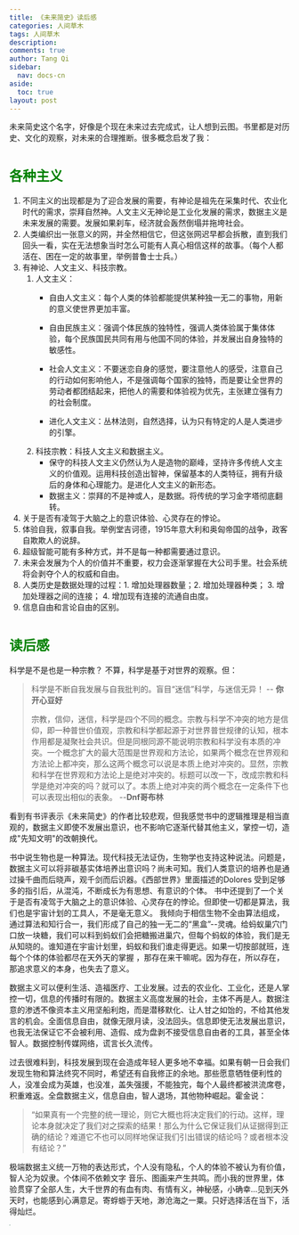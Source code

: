 ```yaml
---
title: 《未来简史》读后感
categories: 人间草木
tags: 人间草木
description: 
comments: true
author: Tang Qi
sidebar:
  nav: docs-cn
aside:
  toc: true
layout: post
---
```


未来简史这个名字，好像是个现在未来过去完成式，让人想到云图。书里都是对历史、文化的观察，对未来的合理推断。很多概念启发了我：

<!--more-->

# <font face="黑体" color=green size=5>各种主义</font>

1.  不同主义的出现都是为了迎合发展的需要，有神论是祖先在采集时代、农业化时代的需求，崇拜自然神。人文主义无神论是工业化发展的需求，数据主义是未来发展的需要。发展如果刹车，经济就会轰然倒塌并拖垮社会。
2. 人类编织出一张意义的网，并全然相信它，但这张网迟早都会拆散，直到我们回头一看，实在无法想象当时怎么可能有人真心相信这样的故事。（每个人都活在、困在一定的故事里，举例普鲁士士兵。）
3. 有神论、人文主义、科技宗教。
   1. 人文主义：
      + 自由人文主义：每个人类的体验都能提供某种独一无二的事物，用新的意义使世界更加丰富。 

      + 自由民族主义：强调个体民族的独特性，强调人类体验属于集体体验，每个民族国民共同有用与他国不同的体验，并发展出自身独特的敏感性。
      + 社会人文主义：不要迷恋自身的感觉，要注意他人的感受，注意自己的行动如何影响他人，不是强调每个国家的独特，而是要让全世界的劳动者都团结起来，把他人的需要和体验视为优先，主张建立强有力的社会制度。
      + 进化人文主义：丛林法则，自然选择，认为只有特定的人是人类进步的引擎。
   2. 科技宗教：科技人文主义和数据主义。
      + 保守的科技人文主义仍然认为人是造物的巅峰，坚持许多传统人文主义的价值观。运用科技创造出智神，保留基本的人类特征，拥有升级后的身体和心理能力。是进化人文主义的新形态。
      + 数据主义：崇拜的不是神或人，是数据。将传统的学习金字塔彻底翻转。
4. 关于是否有凌驾于大脑之上的意识体验、心灵存在的悖论。
5. 体验自我，叙事自我。举例堂吉诃德，1915年意大利和奥匈帝国的战争，政客自欺欺人的说辞。
6. 超级智能可能有多种方式，并不是每一种都需要通过意识。
7. 未来会发展为个人的价值并不重要，权力会逐渐掌握在大公司手里。社会系统将会剥夺个人的权威和自由。
8. 人类历史是数据处理的过程：1. 增加处理器数量；2. 增加处理器种类； 3. 增加处理器之间的连接； 4. 增加现有连接的流通自由度。
9. 信息自由和言论自由的区别。

# <font face="黑体" color=green size=5>读后感</font>

科学是不是也是一种宗教？ 不算，科学是基于对世界的观察。但：

> 科学是不断自我发展与自我批判的。盲目“迷信”科学，与迷信无异！ -- **你开心豆好**
>
> 宗教，信仰，迷信，科学是四个不同的概念。宗教与科学不冲突的地方是信仰，即一种普世价值观，宗教和科学都起源于对世界普世规律的认知，根本作用都是凝聚社会共识。但是同根同源不能说明宗教和科学没有本质的冲突。一个概念扩大的最大范围是世界观和方法论，如果两个概念在世界观和方法论上都冲突，那么这两个概念可以说是本质上绝对冲突的。显然，宗教和科学在世界观和方法论上是绝对冲突的。标题可以改一下，改成宗教和科学是绝对冲突的吗？就可以了。本质上绝对冲突的两个概念在一定条件下也可以表现出相似的表象。         --**Dnf哥布林**

看到有书评表示《未来简史》的作者比较悲观，但我感觉书中的逻辑推理是相当直观的，数据主义即使不发展出意识，也不影响它逐渐代替其他主义，掌控一切，造成"先知文明"的改朝换代。

书中说生物也是一种算法。现代科技无法证伪，生物学也支持这种说法。问题是，数据主义可以将非碳基实体培养出意识吗？尚未可知。我们人类意识的培养也是通过操千曲而后晓声，观千剑而后识器。《西部世界》里面描述的Dolores 受到足够多的指引后，从混沌，不断成长为有思想、有意识的个体。 书中还提到了一个关于是否有凌驾于大脑之上的意识体验、心灵存在的悖论。但即使一切都是算法，我们也是宇宙计划的工具人，不是毫无意义。 我倾向于相信生物不全由算法组成，通过算法和知行合一，我们形成了自己的独一无二的“黑盒”--灵魂。给蚂蚁巢穴门口放一块糖，我们可以料到蚂蚁们会把糖搬进巢穴，但每个蚂蚁的体验，我们是无从知晓的。谁知道在宇宙计划里，蚂蚁和我们谁走得更远。如果一切按部就班，连每个个体的体验都尽在天外天的掌握 ，那存在来干嘛呢。因为存在，所以存在，那追求意义的本身，也失去了意义。

数据主义可以便利生活、造福医疗、工业发展。过去的农业化、工业化，还是人掌控一切，信息的传播时有限的。数据主义高度发展的社会，主体不再是人。数据注意的渗透不像资本主义用坚船利炮，而是潜移默化、让人甘之如饴的，不给其他发言的机会。全面信息自由，就像无限月读，没法回头。信息即使无法发展出意识，也我无法保证它不会被利用、造假、成为盘剥不接受信息自由者的工具，甚至全体智人。数据控制传媒网络，谎言长久流传。

过去很难料到，科技发展到现在会造成年轻人更多地不幸福。如果有朝一日会我们发现生物和算法终究不同时，希望还有自我修正的余地。那些愿意牺牲便利性的人，没准会成为英雄，也没准，盖失强援，不能独完，每个人最终都被洪流席卷，积重难返。全盘数据主义，信息自由，智人退场，其他物种崛起。霍金说：

> “如果真有一个完整的统一理论，则它大概也将决定我们的行动。这样，理论本身就决定了我们对之探索的结果！那么为什么它保证我们从证据得到正确的结论？难道它不也可以同样地保证我们引出错误的结论吗？或者根本没有结论？”


极端数据主义统一万物的表达形式，个人没有隐私，个人的体验不被认为有价值，智人沦为奴隶。个体间不依赖文字 音乐、图画来产生共鸣。而小我的世界里，体验贯穿了全部人生，大千世界的有血有肉、有情有义，神秘感，小确幸...见到天外天时，也能感到心满意足。寄蜉蝣于天地，渺沧海之一粟。只好选择活在当下，活得灿烂。

<img src="https://github.com/iqgnat/iqgnat.github.io/raw/master/assets/images/2021-02-20-After_reading_A_brief_history_of_the_future/miao.jpg" style="zoom:10%" />